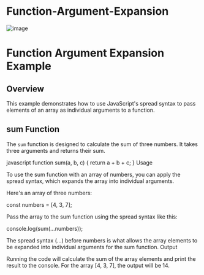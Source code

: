 # Function-Argument-Expansion
![image](https://github.com/gitbiruk2010/Function-Argument-Expansion/assets/103274295/23a0efa5-8a2d-49ac-bcf7-523d7d220552)
# Function Argument Expansion Example

## Overview
This example demonstrates how to use JavaScript's spread syntax to pass elements of an array as individual arguments to a function.

## sum Function
The `sum` function is designed to calculate the sum of three numbers. It takes three arguments and returns their sum.

javascript
function sum(a, b, c) {
  return a + b + c;
}
Usage

To use the sum function with an array of numbers, you can apply the spread syntax, which expands the array into individual arguments.

Here's an array of three numbers:

const numbers = [4, 3, 7];

Pass the array to the sum function using the spread syntax like this:

console.log(sum(...numbers));

The spread syntax (...) before numbers is what allows the array elements to be expanded into individual arguments for the sum function.
Output

Running the code will calculate the sum of the array elements and print the result to the console. For the array [4, 3, 7], the output will be 14.
